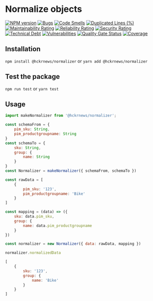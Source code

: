 # Normalize objects

[![NPM version][npm-image]][npm-url] [![Bugs][bugs-image]][bugs-url] [![Code Smells][code-smells-image]][code-smells-url] [![Duplicated Lines (%)][duplicate-lines-image]][duplicate-lines-url] [![Maintainability Rating][maintainability-rate-image]][maintainability-rate-url] [![Reliability Rating][reliability-rate-image]][reliability-rate-url] [![Security Rating][security-rate-image]][security-rate-url] [![Technical Debt][technical-debt-image]][technical-debt-url] [![Vulnerabilities][vulnerabilitiest-image]][vulnerabilitiest-url] [![Quality Gate Status][quality-gate-image]][quality-gate-url] [![Coverage][coverage-image]][coverage-url]

## Installation

`npm install @hckrnews/normalizer`
or
`yarn add @hckrnews/normalizer`

## Test the package

`npm run test`
or
`yarn test`

## Usage

```javascript
import makeNormalizer from '@hckrnews/normalizer';

const schemaFrom = {
    pim_sku: String,
    pim_productgroupname: String
}
const schemaTo = {
    sku: String,
    group: {
        name: String
    }
}
const Normalizer = makeNormalizer({ schemaFrom, schemaTo })

const rawData = [
    {
        pim_sku: '123',
        pim_productgroupname: 'Bike'
    }
]

const mapping = (data) => ({
    sku: data.pim_sku,
    group: {
        name: data.pim_productgroupname
    }
})

const normalizer = new Normalizer({ data: rawData, mapping })

normalizer.normalizedData

[
    {
        sku: '123',
        group: {
            name: 'Bike'
        }
    }
]
```

[npm-url]: https://www.npmjs.com/package/@hckrnews/normalizer
[npm-image]: https://img.shields.io/npm/v/@hckrnews/normalizer.svg

[bugs-url]: https://sonarcloud.io/project/issues?id=hckrnews_normalizer&resolved=false&types=BUG
[bugs-image]: https://sonarcloud.io/api/project_badges/measure?project=hckrnews_normalizer&metric=bugs

[code-smells-url]: https://sonarcloud.io/project/issues?id=hckrnews_normalizer&resolved=false&types=CODE_SMELL
[code-smells-image]: https://sonarcloud.io/api/project_badges/measure?project=hckrnews_normalizer&metric=code_smells

[duplicate-lines-url]: https://sonarcloud.io/component_measures?id=hckrnews_normalizer&metric=duplicated_lines_density&view=list
[duplicate-lines-image]: https://sonarcloud.io/api/project_badges/measure?project=hckrnews_normalizer&metric=duplicated_lines_density

[maintainability-rate-url]: https://sonarcloud.io/project/issues?id=hckrnews_normalizer&resolved=false&types=CODE_SMELL
[maintainability-rate-image]: https://sonarcloud.io/api/project_badges/measure?project=hckrnews_normalizer&metric=sqale_rating

[reliability-rate-url]: https://sonarcloud.io/component_measures?id=hckrnews_normalizer&metric=Reliability
[reliability-rate-image]: https://sonarcloud.io/api/project_badges/measure?project=hckrnews_normalizer&metric=reliability_rating

[security-rate-url]: https://sonarcloud.io/project/security_hotspots?id=hckrnews_normalizer
[security-rate-image]: https://sonarcloud.io/api/project_badges/measure?project=hckrnews_normalizer&metric=security_rating

[technical-debt-url]: https://sonarcloud.io/component_measures?id=hckrnews_normalizer
[technical-debt-image]: https://sonarcloud.io/api/project_badges/measure?project=hckrnews_normalizer&metric=sqale_index

[vulnerabilitiest-url]: https://sonarcloud.io/project/issues?id=hckrnews_normalizer&resolved=false&types=VULNERABILITY
[vulnerabilitiest-image]: https://sonarcloud.io/api/project_badges/measure?project=hckrnews_normalizer&metric=vulnerabilities

[quality-gate-url]: https://sonarcloud.io/summary/new_code?id=hckrnews_normalizer
[quality-gate-image]: https://sonarcloud.io/api/project_badges/measure?project=hckrnews_normalizer&metric=alert_status

[coverage-url]: https://sonarcloud.io/component_measures?id=hckrnews_normalizer&metric=coverage&view=list
[coverage-image]: https://sonarcloud.io/api/project_badges/measure?project=hckrnews_normalizer&metric=coverage

